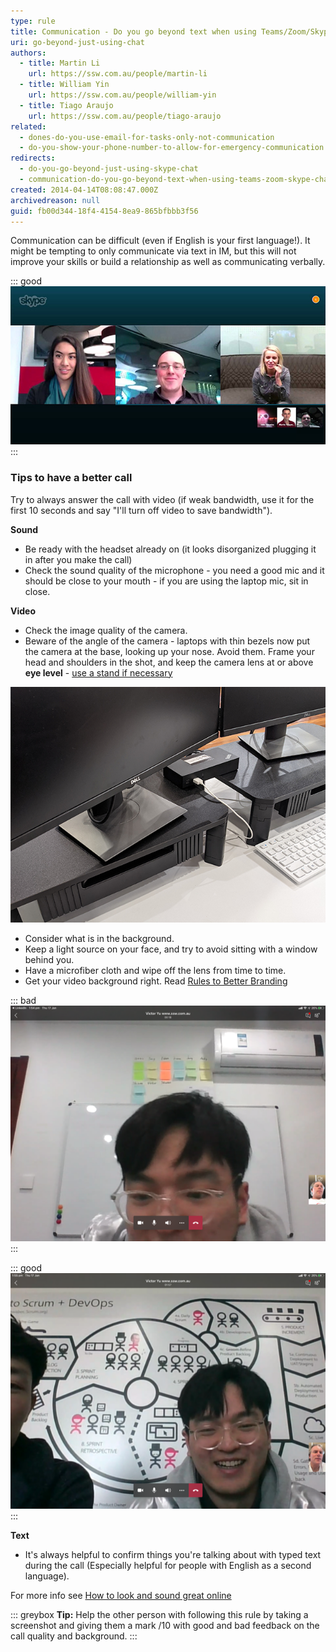 ```yaml
---
type: rule
title: Communication - Do you go beyond text when using Teams/Zoom/Skype chat?
uri: go-beyond-just-using-chat
authors:
  - title: Martin Li
    url: https://ssw.com.au/people/martin-li
  - title: William Yin
    url: https://ssw.com.au/people/william-yin
  - title: Tiago Araujo
    url: https://ssw.com.au/people/tiago-araujo
related:
  - dones-do-you-use-email-for-tasks-only-not-communication
  - do-you-show-your-phone-number-to-allow-for-emergency-communication
redirects:
  - do-you-go-beyond-just-using-skype-chat
  - communication-do-you-go-beyond-text-when-using-teams-zoom-skype-chat
created: 2014-04-14T08:08:47.000Z
archivedreason: null
guid: fb00d344-18f4-4154-8ea9-865bfbbb3f56
---
```

Communication can be difficult (even if English is your first language!). It might be tempting to only communicate via text in IM, but this will not improve your skills or build a relationship as well as communicating verbally.

::: good
![Figure: Good example - Asking ‘Can I call you?’ (Especially for complicated conversations)](skype-conference.jpg)
:::

### Tips to have a better call

<!--endintro-->

Try to always answer the call with video (if weak bandwidth, use it for the first 10 seconds and say "I'll turn off video to save bandwidth").

**Sound** 

* Be ready with the headset already on (it looks disorganized plugging it in after you make the call)
* Check the sound quality of the microphone - you need a good mic and it should be close to your mouth - if you are using the laptop mic, sit in close.

**Video** 

* Check the image quality of the camera. 
* Beware of the angle of the camera - laptops with thin bezels now put the camera at the base, looking up your nose. Avoid them. Frame your head and shoulders in the shot, and keep the camera lens at or above **eye level** - [use a stand if necessary](https://www.dicksmith.com.au/da/buy/kogan-height-adjustable-laptop-monitor-stand-kogan)

![Figure: Height-adjustable monitor and laptop stand](screen-stands.png)

* Consider what is in the background.
* Keep a light source on your face, and try to avoid sitting with a window behind you.
* Have a microfiber cloth and wipe off the lens from time to time.
* Get your video background right. Read [Rules to Better Branding](/rules-to-better-branding)  

::: bad
![Figure: Bad Example - Ugly background showing an air conditioner](Bad-Video-Background-orgn.png)
:::

::: good
![Figure: Good Example - Nice background](Good-Video-Background-orgn.png)
:::

**Text** 

* It's always helpful to confirm things you're talking about with typed text during the call (Especially helpful for people with English as a second language).

For more info see [How to look and sound great online](https://www.cnet.com/how-to/ultimate-webcam-tips-how-to-look-sound-great-online/)

::: greybox
**Tip:** Help the other person with following this rule by taking a screenshot and giving them a mark /10 with good and bad feedback on the call quality and background.
:::
